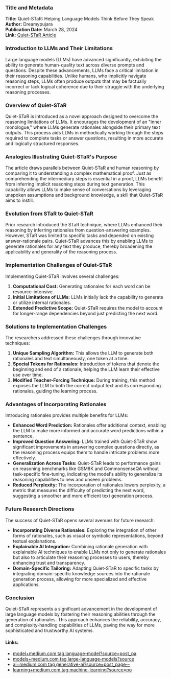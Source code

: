 ### Title and Metadata
**Title:** Quiet-STaR: Helping Language Models Think Before They Speak  
**Author:** Dreamypujara  
**Publication Date:** March 28, 2024  
**Link:** [Quiet-STaR Article](https://dreamypujara.medium.com/quiet-star-helping-language-models-think-before-they-speak-ace4081ef18a)
### Introduction to LLMs and Their Limitations
Large language models (LLMs) have advanced significantly, exhibiting the ability to generate human-quality text across diverse prompts and questions. Despite these advancements, LLMs face a critical limitation in their reasoning capabilities. Unlike humans, who implicitly navigate reasoning steps, LLMs often produce outputs that may be factually incorrect or lack logical coherence due to their struggle with the underlying reasoning processes.
### Overview of Quiet-STaR
Quiet-STaR is introduced as a novel approach designed to overcome the reasoning limitations of LLMs. It encourages the development of an "inner monologue," where LLMs generate rationales alongside their primary text outputs. This process aids LLMs in methodically working through the steps required to complete tasks or answer questions, resulting in more accurate and logically structured responses.
### Analogies Illustrating Quiet-STaR's Purpose
The article draws parallels between Quiet-STaR and human reasoning by comparing it to understanding a complex mathematical proof. Just as comprehending the intermediary steps is essential in a proof, LLMs benefit from inferring implicit reasoning steps during text generation. This capability allows LLMs to make sense of conversations by leveraging unspoken assumptions and background knowledge, a skill that Quiet-STaR aims to instill.
### Evolution from STaR to Quiet-STaR
Prior research introduced the STaR technique, where LLMs enhanced their reasoning by inferring rationales from question-answering examples. However, STaR was limited to specific tasks and depended on existing answer-rationale pairs. Quiet-STaR advances this by enabling LLMs to generate rationales for any text they produce, thereby broadening the applicability and generality of the reasoning process.
### Implementation Challenges of Quiet-STaR
Implementing Quiet-STaR involves several challenges:
1. **Computational Cost:** Generating rationales for each word can be resource-intensive.
2. **Initial Limitations of LLMs:** LLMs initially lack the capability to generate or utilize internal rationales.
3. **Extended Predictive Scope:** Quiet-STaR requires the model to account for longer-range dependencies beyond just predicting the next word.
### Solutions to Implementation Challenges
The researchers addressed these challenges through innovative techniques:
1. **Unique Sampling Algorithm:** This allows the LLM to generate both rationales and text simultaneously, one token at a time.
2. **Special Tokens for Rationales:** Introduction of tokens that denote the beginning and end of a rationale, helping the LLM learn their effective use over time.
3. **Modified Teacher-Forcing Technique:** During training, this method exposes the LLM to both the correct output text and its corresponding rationales, guiding the learning process.
### Advantages of Incorporating Rationales
Introducing rationales provides multiple benefits for LLMs:
- **Enhanced Word Prediction:** Rationales offer additional context, enabling the LLM to make more informed and accurate word predictions within a sentence.
- **Improved Question Answering:** LLMs trained with Quiet-STaR show significant improvements in answering complex questions directly, as the reasoning process equips them to handle intricate problems more effectively.
- **Generalization Across Tasks:** Quiet-STaR leads to performance gains on reasoning benchmarks like GSM8K and CommonsenseQA without task-specific fine-tuning, indicating the model's ability to generalize its reasoning capabilities to new and unseen problems.
- **Reduced Perplexity:** The incorporation of rationales lowers perplexity, a metric that measures the difficulty of predicting the next word, suggesting a smoother and more efficient text generation process.
### Future Research Directions
The success of Quiet-STaR opens several avenues for future research:
- **Incorporating Diverse Rationales:** Exploring the integration of other forms of rationales, such as visual or symbolic representations, beyond textual explanations.
- **Explainable AI Integration:** Combining rationale generation with explainable AI techniques to enable LLMs not only to generate rationales but also to articulate their reasoning processes to users, thereby enhancing trust and transparency.
- **Domain-Specific Tailoring:** Adapting Quiet-STaR to specific tasks by integrating domain-specific knowledge sources into the rationale generation process, allowing for more specialized and effective applications.
### Conclusion
Quiet-STaR represents a significant advancement in the development of large language models by fostering their reasoning abilities through the generation of rationales. This approach enhances the reliability, accuracy, and complexity-handling capabilities of LLMs, paving the way for more sophisticated and trustworthy AI systems.
#### Links:
  - [model+medium.com tag language-model?source=post_pa](https://medium.com/tag/language-model?source=post_page-----ace4081ef18a--------------------------------)
  - [models+medium.com tag large-language-models?source](https://medium.com/tag/large-language-models?source=post_page-----ace4081ef18a--------------------------------)
  - [ai+medium.com tag generative-ai?source=post_page--](https://medium.com/tag/generative-ai?source=post_page-----ace4081ef18a--------------------------------)
  - [learning+medium.com tag machine-learning?source=po](https://medium.com/tag/machine-learning?source=post_page-----ace4081ef18a--------------------------------)